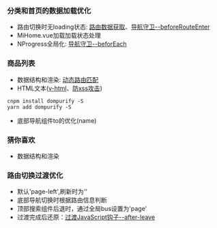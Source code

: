 ### 分类和首页的数据加载优化
+ 路由切换时无loading状态: [路由数据获取](https://router.vuejs.org/zh/guide/advanced/data-fetching.html)、[导航守卫--beforeRouteEnter](https://router.vuejs.org/zh/guide/advanced/navigation-guards.html)
+ MiHome.vue加载加载状态处理
+ NProgress全局化: [导航守卫--beforEach](https://router.vuejs.org/zh/guide/advanced/navigation-guards.html)

### 商品列表
+ 数据结构和渲染: [动态路由匹配](https://router.vuejs.org/zh/guide/essentials/dynamic-matching.html)
+ HTML文本([v-html](https://cn.vuejs.org/v2/guide/syntax.html#%E5%8E%9F%E5%A7%8B-HTML)、[防xss攻击](https://github.com/cure53/DOMPurify))
```
cnpm install dompurify -S
yarn add dompurify -S
```
+ 底部导航组件to的优化(name)

### 猜你喜欢
+ 数据结构和渲染

### 路由切换过渡优化
+ 默认'page-left',刷新时为''
+ 底部导航切换时根据路由信息判断
+ 顶部搜索组件后退时，通过全局bus设置为'page'
+ 过渡完成后还原：[过渡JavaScript钩子--after-leave](https://cn.vuejs.org/v2/guide/transitions.html#JavaScript-%E9%92%A9%E5%AD%90)